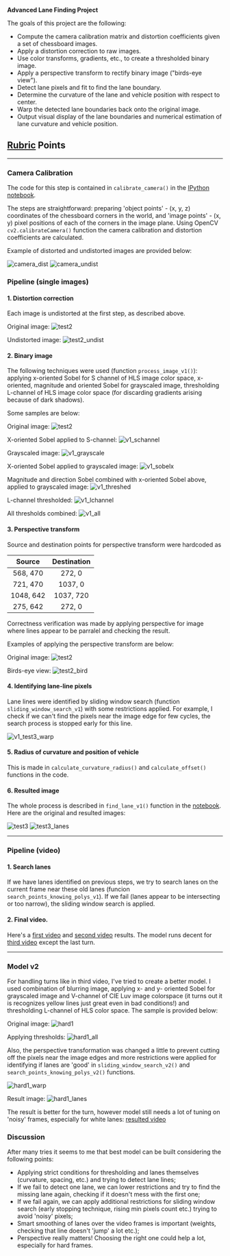 
**Advanced Lane Finding Project**

The goals of this project are the following:

* Compute the camera calibration matrix and distortion coefficients given a set of chessboard images.
* Apply a distortion correction to raw images.
* Use color transforms, gradients, etc., to create a thresholded binary image.
* Apply a perspective transform to rectify binary image ("birds-eye view").
* Detect lane pixels and fit to find the lane boundary.
* Determine the curvature of the lane and vehicle position with respect to center.
* Warp the detected lane boundaries back onto the original image.
* Output visual display of the lane boundaries and numerical estimation of lane curvature and vehicle position.

[//]: # (Image References)

[camera_dist]: ./camera_cal/calibration2.jpg
[camera_undist]: ./output_images/calibration2_undistorted.jpg

[test2]:./test_images/test2.jpg
[test2_undist]:./output_images/test2_undist.jpg

[v1_grayscale]:./output_images/v1_test2_grayscale.jpg
[v1_lchannel]:./output_images/v1_test2_lchannel.jpg
[v1_schannel]:./output_images/v1_test2_schannel.jpg
[v1_sobelx]:./output_images/v1_test2_sobelx.jpg
[v1_threshed]:./output_images/v1_test2_threshed.jpg
[v1_all]:./output_images/v1_test2_all.jpg

[test2_bird]:./output_images/test2_bird.jpg

[v1_test3_warp]:./output_images/v1_test3_warp.jpg

[test3]:./test_images/test3.jpg
[test3_lanes]:./output_images/test3_lanes_rad.jpg

[hard1]:./test_images/hard1.jpg
[hard1_all]:./output_images/v2_hard1_all.jpg
[hard1_lanes]:./output_images/v2_hard1_lanes.jpg
[hard1_warp]:./output_images/v2_hard1_warp.jpg

## [Rubric](https://review.udacity.com/#!/rubrics/571/view) Points

---

### Camera Calibration

The code for this step is contained in `calibrate_camera()` in the [IPython notebook](./lane_finder.ipynb).

The steps are straightforward: preparing 'object points' - (x, y, z) coordinates of the chessboard corners in the world, and 'image points' - (x, y) pixel positions of each of the corners in the image plane. Using OpenCV `cv2.calibrateCamera()` function the camera calibration and distortion coefficients are calculated.

Example of distorted and undistorted images are provided below:

![camera_dist]
![camera_undist]

### Pipeline (single images)

#### 1. Distortion correction

Each image is undistorted at the first step, as described above.

Original image:
![test2]

Undistorted image:
![test2_undist]

#### 2. Binary image

The following techniques were used (function `process_image_v1()`): applying x-oriented Sobel for S channel of HLS image color space, x-oriented, magnitude and oriented Sobel for grayscaled image, thresholding L-channel of HLS image color space (for discarding gradients arising because of dark shadows).

Some samples are below:

Original image:
![test2]

X-oriented Sobel applied to S-channel:
![v1_schannel]

Grayscaled image:
![v1_grayscale]

X-oriented Sobel applied to grayscaled image:
![v1_sobelx]

Magnitude and direction Sobel combined with x-oriented Sobel above, applied to grayscaled image:
![v1_threshed]

L-channel thresholded:
![v1_lchannel]

All thresholds combined:
![v1_all]

#### 3. Perspective transform

Source and destination points for perspective transform were hardcoded as

| Source        | Destination   |
|:-------------:|:-------------:|
| 568, 470      | 272, 0        |
| 721, 470      | 1037, 0      |
| 1048, 642     | 1037, 720      |
| 275, 642      | 272, 0        |

Correctness verification was made by applying perspective for image where lines appear to be parralel and checking the result.

Examples of applying the perspective transform are below:

Original image:
![test2]

Birds-eye view:
![test2_bird]

#### 4. Identifying lane-line pixels

Lane lines were identified by sliding window search (function `sliding_window_search_v1`) with some restrictions applied. For example, I check if we can't find the pixels near the image edge for few cycles, the search process is stopped early for this line.

![v1_test3_warp]

#### 5. Radius of curvature and position of vehicle

This is made in `calculate_curvature_radius()` and `calculate_offset()` functions in the code.

#### 6. Resulted image

The whole process is described in `find_lane_v1()` function in the [notebook](./lane_finder.ipynb). Here are the original and resulted images:

![test3]
![test3_lanes]

---

### Pipeline (video)

#### 1. Search lanes

If we have lanes identified on previous steps, we try to search lanes on the current frame near these old lanes (funcion `search_points_knowing_polys_v1`). If we fail (lanes appear to be intersecting or too narrow), the sliding window search is applied.

#### 2. Final video.

Here's a [first video](./output_videos/project_video_v1.mp4) and [second video](./output_videos/challenge_video_output_v1.mp4) results. The model runs decent for [third video](./output_videos/harder_challenge_video_output_v1.mp4) except the last turn.

---

### Model v2

For handling turns like in third video, I've tried to create a better model. I used combination of blurring image, applying x- and y- oriented Sobel for grayscaled image and V-channel of CIE Luv image colorspace (it turns out it is recognizes yellow lines just great even in bad conditions!) and thresholding L-channel of HLS color space. The sample is provided below:

Original image:
![hard1]

Applying thresholds:
![hard1_all]

Also, the perspective transformation was changed a little to prevent cutting off the pixels near the image edges and more restrictions were applied for identifying if lanes are 'good' in `sliding_window_search_v2()` and `search_points_knowing_polys_v2()` functions.

![hard1_warp]

Result image:
![hard1_lanes]

The result is better for the turn, however model still needs a lot of tuning on 'noisy' frames, especially for white lanes: [resulted video](./output_videos/harder_challenge_video_output_v2.mp4)

### Discussion

After many tries it seems to me that best model can be built considering the following points:
* Applying strict conditions for thresholding and lanes themselves (curvature, spacing, etc.) and trying to detect lane lines;
* If we fail to detect one lane, we can lower restrictions and try to find the missing lane again, checking if it doesn't mess with the first one;
* If we fail again, we can apply additional restrictions for sliding window search (early stopping technique, rising min pixels count etc.) trying to avoid 'noisy' pixels;
* Smart smoothing of lanes over the video frames is important (weights, checking that line doesn't 'jump' a lot etc.);
* Perspective really matters! Choosing the right one could help a lot, especially for hard frames.
